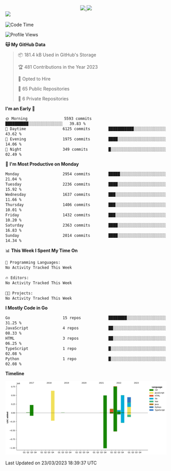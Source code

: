 <div align="center">
  <a href="https://github.com/arielsrv">
    <img height="180em" src="https://github-readme-stats.vercel.app/api?username=arielsrv&show_icons=true&theme=radical&include_all_commits=true&count_private=true"/>
    <img height="180em" src="https://github-readme-stats.vercel.app/api/top-langs/?username=arielsrv&layout=compact&langs_count=10&theme=radical"/>
 </a>
</div>

<div>
  <a href="https://www.linkedin.com/in/arielpineiro/" target="_blank">
    <img src="https://img.shields.io/badge/-LinkedIn-%230077B5?style=for-the-badge&logo=linkedin&logoColor=white" target="_blank">
  </a>
</div>

<!--START_SECTION:waka-->
![Code Time](http://img.shields.io/badge/Code%20Time-0%20secs-blue)

![Profile Views](http://img.shields.io/badge/Profile%20Views-1-blue)

**🐱 My GitHub Data** 

> 📦 181.4 kB Used in GitHub's Storage 
 > 
> 🏆 481 Contributions in the Year 2023
 > 
> 💼 Opted to Hire
 > 
> 📜 65 Public Repositories 
 > 
> 🔑 6 Private Repositories 
 > 
**I'm an Early 🐤** 

```text
🌞 Morning                5593 commits        ██████████░░░░░░░░░░░░░░░   39.83 % 
🌆 Daytime                6125 commits        ███████████░░░░░░░░░░░░░░   43.62 % 
🌃 Evening                1975 commits        ████░░░░░░░░░░░░░░░░░░░░░   14.06 % 
🌙 Night                  349 commits         █░░░░░░░░░░░░░░░░░░░░░░░░   02.49 % 
```
📅 **I'm Most Productive on Monday** 

```text
Monday                   2954 commits        █████░░░░░░░░░░░░░░░░░░░░   21.04 % 
Tuesday                  2236 commits        ████░░░░░░░░░░░░░░░░░░░░░   15.92 % 
Wednesday                1637 commits        ███░░░░░░░░░░░░░░░░░░░░░░   11.66 % 
Thursday                 1406 commits        ███░░░░░░░░░░░░░░░░░░░░░░   10.01 % 
Friday                   1432 commits        ███░░░░░░░░░░░░░░░░░░░░░░   10.20 % 
Saturday                 2363 commits        ████░░░░░░░░░░░░░░░░░░░░░   16.83 % 
Sunday                   2014 commits        ████░░░░░░░░░░░░░░░░░░░░░   14.34 % 
```


📊 **This Week I Spent My Time On** 

```text
💬 Programming Languages: 
No Activity Tracked This Week

🔥 Editors: 
No Activity Tracked This Week

🐱‍💻 Projects: 
No Activity Tracked This Week
```

**I Mostly Code in Go** 

```text
Go                       15 repos            ████████░░░░░░░░░░░░░░░░░   31.25 % 
JavaScript               4 repos             ██░░░░░░░░░░░░░░░░░░░░░░░   08.33 % 
HTML                     3 repos             ██░░░░░░░░░░░░░░░░░░░░░░░   06.25 % 
TypeScript               1 repo              █░░░░░░░░░░░░░░░░░░░░░░░░   02.08 % 
Python                   1 repo              █░░░░░░░░░░░░░░░░░░░░░░░░   02.08 % 
```



**Timeline**

![Lines of Code chart](https://raw.githubusercontent.com/arielsrv/arielsrv/main/assets/bar_graph.png)


 Last Updated on 23/03/2023 18:39:37 UTC
<!--END_SECTION:waka-->
